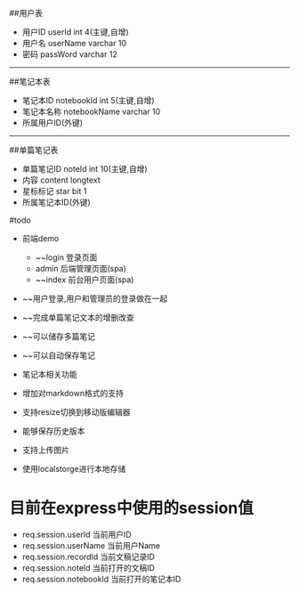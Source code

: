##用户表
- 用户ID userId int 4(主键,自增)
- 用户名 userName varchar 10
- 密码 passWord varchar 12
---

##笔记本表
- 笔记本ID notebookId int 5(主键,自增)
- 笔记本名称 notebookName varchar 10
- 所属用户ID(外键)
---

##单篇笔记表
- 单篇笔记ID noteId int 10(主键,自增)
- 内容 content longtext
- 星标标记 star bit 1
- 所属笔记本ID(外键)

#todo
- 前端demo
    - ~~login 登录页面
    - admin 后端管理页面(spa)
    - ~~index 前台用户页面(spa)
- ~~用户登录,用户和管理员的登录做在一起
- ~~完成单篇笔记文本的增删改查
- ~~可以储存多篇笔记
- ~~可以自动保存笔记
- 笔记本相关功能
- 增加对markdown格式的支持
- 支持resize切换到移动版编辑器
- 能够保存历史版本

- 支持上传图片
- 使用localstorge进行本地存储


# 目前在express中使用的session值
- req.session.userId 当前用户ID
- req.session.userName 当前用户Name
- req.session.recordId 当前文稿记录ID
- req.session.noteId 当前打开的文稿ID
- req.session.notebookId 当前打开的笔记本ID
